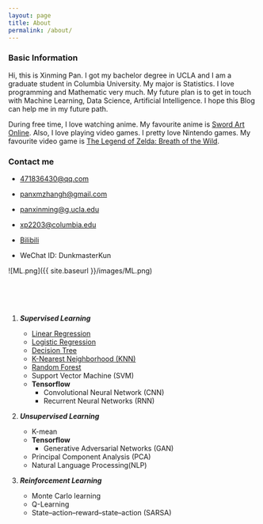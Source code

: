 ```yaml
---
layout: page
title: About
permalink: /about/
---
```


### Basic Information

Hi, this is Xinming Pan. I got my bachelor degree in UCLA and I am a graduate student in Columbia University. My major is Statistics. I love programming and Mathematic very much. My future plan is to get in touch with Machine Learning, Data Science, Artificial Intelligence. I hope this Blog can help me in my future path.

During free time, I love watching anime. My favourite anime is [Sword Art Online](https://en.wikipedia.org/wiki/Sword_Art_Online). Also, I love playing video games. I pretty love Nintendo games. My favourite video game is [The Legend of Zelda: Breath of the Wild](https://en.wikipedia.org/wiki/The_Legend_of_Zelda:_Breath_of_the_Wild).

### Contact me

- [471836430@qq.com](mailto:471836430@qq.com)

- [panxmzhangh@gmail.com](mailto:panxmzhangh@gmail.com)

- [panxinming@g.ucla.edu](mailto:panxinming@g.ucla.edu)

- [xp2203@columbia.edu](mailto:xp2203@columbia.edu)

- [Bilibili](https://space.bilibili.com/333145755?spm_id_from=333.1007.0.0)

- WeChat ID:  DunkmasterKun



![ML.png]({{ site.baseurl }}/images/ML.png)


<br />

<br />

<br />



1. ***Supervised Learning***
	- [Linear Regression](https://panxinming.github.io/test-post9/)
	- [Logistic Regression](https://panxinming.github.io/test-post7/)
	- [Decision Tree](https://panxinming.github.io/test-post10/)
	- [K-Nearest Neighborhood (KNN)](https://panxinming.github.io/test-post11/)
	- [Random Forest](https://panxinming.github.io/test-post12/)
	- Support Vector Machine (SVM)
	- **Tensorflow**
		- Convolutional Neural Network (CNN)
		- Recurrent Neural Networks (RNN)


2. ***Unsupervised Learning***
	- K-mean
	- **Tensorflow**
		- Generative Adversarial Networks (GAN)
	- Principal Component Analysis (PCA)
	- Natural Language Processing(NLP)

3. ***Reinforcement Learning***
    - Monte Carlo learning
    - Q-Learning
    - State–action–reward–state–action (SARSA)
